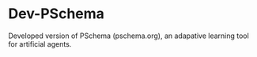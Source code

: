 # Dev-PSchema
Developed version of PSchema (pschema.org), an adapative learning tool for artificial agents.
